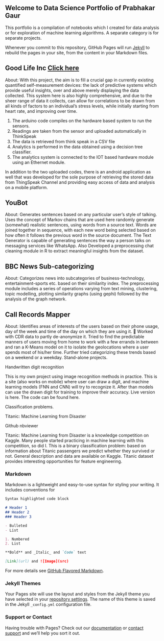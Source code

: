 ## Welcome to Data Science Portfolio of Prabhakar Gaur

This portfolio is a compilation of notebooks which I created for data analysis or for exploration of machine learning algorithms. A separate category is for separate projects.

Whenever you commit to this repository, GitHub Pages will run [Jekyll](https://jekyllrb.com/) to rebuild the pages in your site, from the content in your Markdown files.

## Good Life Inc [Click here](https://github.com/gaurprabhakar94/Good-Life-Inc)

About: With this project, the aim is to fill a crucial gap in currently existing quantified self-measurement devices: the lack of predictive systems which provide useful insights, over and above merely displaying the data collected. This system here is also highly comprehensive, and due to the sheer range of data it collects, can allow for correlations to be drawn from all kinds of factors to an individual’s stress levels, while initially starting from heart rate, and improving over time.
1. The arduino code compiles on the hardware based system to run the sensors.
2. Readings are taken from the sensor and uploaded automatically in ThinkSpeak 
3. The data is retrieved from think speak in a CSV file 
4. Analytics is performed in the data obtained using a decision tree classifier.
5. The analytics system is connected to the IOT based hardware module using an Ethernet module.

In addition to the two uploaded codes, there is an android application as well that was developed for the sole purpose of retrieving the stored data from ThingSpeak Channel and providing easy access of data and analysis on a mobile platform.

## YouBot

About: Generates sentences based on any particular user’s style of talking. Uses the concept of Markov chains that are used here randomly generate (somewhat) realistic sentences, using words from a source text. Words are joined together in sequence, with each new word being selected based on how often it follows the previous word in the source document. The Text Generator is capable of generating sentences the way a person talks on messaging services like WhatsApp. Also Developed a preprocessing chat cleaning module in R to extract meaningful insights from the dataset.

## BBC News Sub-categorizing

About: Categorizes news into subcategories of business-technology, entertainment-sports etc. based on their similarity index. The preprocessing module includes a series of operations varying from text mining, clustering, topic modelling, plotting similarity graphs (using gephi) followed by the analysis of the graph network.

## Call Records Mapper 

About: Identifies areas of interests of the users based on their phone usage, day of the week and time of the day on which they are using it.
 Worked with CDR data to partly de-anonymize it. Tried to find the predictable manners of users moving from home to work with a few errands in between and ran a K-Means model on it to isolate the geolocations where a user spends most of his/her time. Further tried categorizing these trends based on a weekend or a weekday.
Stand-alone projects.

Handwritten digit recognition

This is my own project using image recognition methods in practice. This is a site (also works on mobile) where user can draw a digit, and machine learning models (FNN and CNN) will try to recognize it. After than models can use the drawn digit for training to improve their accuracy. Live version is here. The code can be found here.

Classification problems.

Titanic: Machine Learning from Disaster

Github nbviewer

Titanic: Machine Learning from Disaster is a knowledge competition on Kaggle. Many people started practicing in machine learning with this competition, so did I. This is a binary classification problem: based on information about Titanic passengers we predict whether they survived or not. General description and data are available on Kaggle. Titanic dataset provides interesting opportunities for feature engineering.



### Markdown

Markdown is a lightweight and easy-to-use syntax for styling your writing. It includes conventions for

```markdown
Syntax highlighted code block

# Header 1
## Header 2
### Header 3

- Bulleted
- List

1. Numbered
2. List

**Bold** and _Italic_ and `Code` text

[Link](url) and ![Image](src)
```

For more details see [GitHub Flavored Markdown](https://guides.github.com/features/mastering-markdown/).

### Jekyll Themes

Your Pages site will use the layout and styles from the Jekyll theme you have selected in your [repository settings](https://github.com/gaurprabhakar94/gaurprabhakar94.github.io/settings). The name of this theme is saved in the Jekyll `_config.yml` configuration file.

### Support or Contact

Having trouble with Pages? Check out our [documentation](https://help.github.com/categories/github-pages-basics/) or [contact support](https://github.com/contact) and we’ll help you sort it out.
